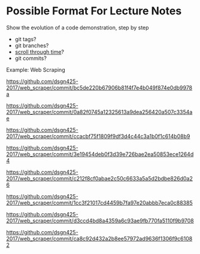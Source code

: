 # Possible Format For Lecture Notes

Show the evolution of a code demonstration, step by step

 - git tags?
 - git branches?
 - [scroll through time](https://github.com/mathieudutour/scroll-through-time)?
 - git commits?
 
Example: Web Scraping

https://github.com/dsgn425-2017/web_scraper/commit/bc5de220b67906b81f4f7e4b049f874e0db9978a

https://github.com/dsgn425-2017/web_scraper/commit/0a82f0745a12325613a9dea256420a507c3354ae

https://github.com/dsgn425-2017/web_scraper/commit/ccacbf75f1809f9df3d4c44c3a1b0f1c614b08b9

https://github.com/dsgn425-2017/web_scraper/commit/3e19454deb0f3d39e726bae2ea50853ece1264d4

https://github.com/dsgn425-2017/web_scraper/commit/c212f8cf0abae2c50c6633a5a5d2bdbe826d0a26

https://github.com/dsgn425-2017/web_scraper/commit/1cc3f21017cd4459b7fa97e20abbb7eca0c88385

https://github.com/dsgn425-2017/web_scraper/commit/d3ccd4bd8a4359a6c93ae9fb770fa5110f9b9708

https://github.com/dsgn425-2017/web_scraper/commit/ca8c92d432a2b8ee57972ad9636f1306f9c61082